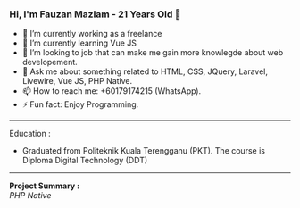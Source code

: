 ### Hi, I'm Fauzan Mazlam - 21 Years Old 👋

- 🔭 I’m currently working as a freelance
- 🌱 I’m currently learning Vue JS
- 👯 I’m looking to job that can make me gain more knowlegde about web developement.
- 💬 Ask me about something related to HTML, CSS, JQuery, Laravel, Livewire, Vue JS, PHP Native.
- 📫 How to reach me: +60179174215 (WhatsApp).
- ⚡ Fun fact: Enjoy Programming.

<hr />

Education :
- Graduated from Politeknik Kuala Terengganu (PKT). The course is Diploma Digital Technology (DDT) 

<hr />

<b>Project Summary :</b><br />
<i>PHP Native</i>

